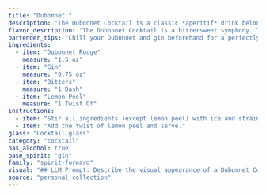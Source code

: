 ```yaml
---
title: "Dubonnet "
description: "The Dubonnet Cocktail is a classic *aperitif* drink belonging to the *Gin and Tonic* family.  It originated in the 1930s, with its roots in the French aperitif tradition of mixing wine with fortified wines. The gin adds a botanical complexity, while the bitters and lemon peel provide a refreshing twist. "
flavor_description: "The Dubonnet Cocktail is a bittersweet symphony. The Dubonnet Rouge's bold, herbal sweetness, with notes of red wine and quinine, is balanced by the juniper-forward dryness of gin. A whisper of bitters adds complexity, while a squeeze of lemon peel brightens the palate with citrusy zest. It's a classic, sophisticated drink with a surprising depth of flavor. "
bartender_tips: "Chill your Dubonnet and gin beforehand for a perfectly crisp cocktail. Use a good quality gin, like a London Dry, for a balanced flavor.  A dash of Angostura bitters adds complexity, but don't overdo it.  Express the lemon peel over the drink for a bright citrus aroma, then discard the peel.  Garnish with a lemon twist for a classic touch. "
ingredients:
  - item: "Dubonnet Rouge"
    measure: "1.5 oz"
  - item: "Gin"
    measure: "0.75 oz"
  - item: "Bitters"
    measure: "1 Dash"
  - item: "Lemon Peel"
    measure: "1 Twist Of"
instructions:
  - item: "Stir all ingredients (except lemon peel) with ice and strain into a cocktail glass."
  - item: "Add the twist of lemon peel and serve."
glass: "Cocktail glass"
category: "cocktail"
has_alcohol: true
base_spirit: "gin"
family: "spirit-forward"
visual: "## LLM Prompt: Describe the visual appearance of a Dubonnet Cocktail.**Imagine a classic cocktail glass filled with a vibrant, reddish-brown liquid. The drink has a slightly cloudy appearance, hinting at its bittersweet complexity.  A thin, elegant sliver of lemon peel rests on the surface, adding a touch of citrusy freshness to the otherwise dark hues. The ice cubes within the glass are just visible, adding a subtle sparkle to the overall presentation.  The aroma is intoxicating, with hints of  winey sweetness, bitter herbs, and a subtle citrus note. Describe the visual experience of this cocktail.** "
source: "personal_collection"
---
```


